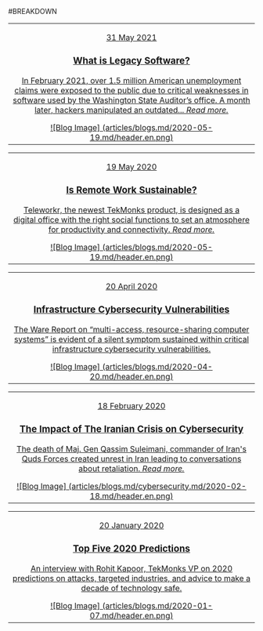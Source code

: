 #BREAKDOWN

|   |
|:------------:|
|[<p class="date">31 May 2021</p><div class="bloglist"><h3>What is Legacy Software?</h3><p>In February 2021, over 1.5 million American unemployment claims were exposed to the public due to critical weaknesses in software used by the Washington State Auditor’s office. A month later, hackers manipulated an outdated... *Read more.*</p></div> ![Blog Image] (articles/blogs.md/2020-05-19.md/header.en.png)]({{#makeLink}}./blogarticle.html?blogs_path=./blogs.md/2021-05-31.md&menu_path=/{{/makeLink}})|

|   |
|:------------:|
|[<p class="date">19 May 2020</p><div class="bloglist"><h3>Is Remote Work Sustainable?</h3><p>Teleworkr, the newest TekMonks product, is designed as a digital office with the right social functions to set an atmosphere for productivity and connectivity. *Read more.*</p></div> ![Blog Image] (articles/blogs.md/2020-05-19.md/header.en.png)]({{#makeLink}}./blogarticle.html?blogs_path=./blogs.md/2020-05-19.md&menu_path=/{{/makeLink}})|

|   |
|:------------:|
|[<p class="date">20 April 2020</p><div class="bloglist"><h3> Infrastructure Cybersecurity Vulnerabilities</h3><p>The Ware Report on “multi-access, resource-sharing computer systems” is evident of a silent symptom sustained within critical infrastructure cybersecurity vulnerabilities.</p></div> ![Blog Image] (articles/blogs.md/2020-04-20.md/header.en.png)]({{#makeLink}}./blogarticle.html?blogs_path=./blogs.md/2020-04-20.md&menu_path=/{{/makeLink}})|

|   |
|:------------:|
|[<p class="date">18 February 2020</p><div class="bloglist"><h3>The Impact of The Iranian Crisis on Cybersecurity</h3><p>The death of Maj. Gen Qassim Suleimani, commander of Iran's Quds Forces created unrest in Iran leading to conversations about retaliation. *Read more.*</p></div> ![Blog Image] (articles/blogs.md/cybersecurity.md/2020-02-18.md/header.en.png)]({{#makeLink}}./blogarticle.html?blogs_path=./blogs.md/cybersecurity.md/2020-02-18.md&menu_path=/{{/makeLink}})|

|   |
|:------------:|
|[<p class="date">20 January 2020</p><div class="bloglist"><h3>Top Five 2020 Predictions</h3><p>An interview with Rohit Kapoor, TekMonks VP on 2020 predictions on attacks, targeted industries, and advice to make a decade of technology safe.</p></div> ![Blog Image] (articles/blogs.md/2020-01-07.md/header.en.png)]({{#makeLink}}./blogarticle.html?blogs_path=./blogs.md/2020-01-07.md&menu_path=/{{/makeLink}})|









